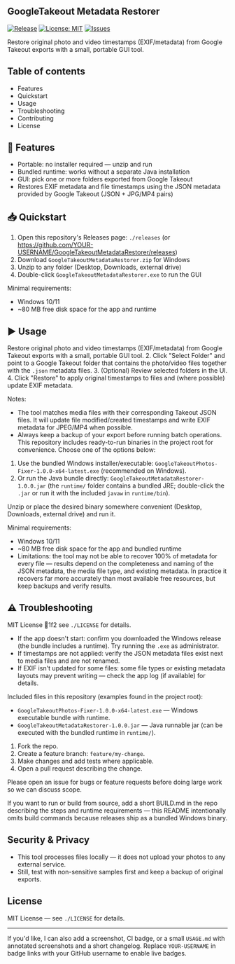 ## GoogleTakeout Metadata Restorer

[![Release](https://img.shields.io/github/v/release/YOUR-USERNAME/GoogleTakeoutMetadataRestorer?label=release)](./releases)
[![License: MIT](https://img.shields.io/badge/license-MIT-green.svg)](./LICENSE)
[![Issues](https://img.shields.io/github/issues/YOUR-USERNAME/GoogleTakeoutMetadataRestorer)](./issues)

Restore original photo and video timestamps (EXIF/metadata) from Google Takeout exports with a small, portable GUI tool.

## Table of contents

- Features
- Quickstart
- Usage
- Troubleshooting
- Contributing
- License

## 🚀 Features

- Portable: no installer required — unzip and run
- Bundled runtime: works without a separate Java installation
- GUI: pick one or more folders exported from Google Takeout
- Restores EXIF metadata and file timestamps using the JSON metadata provided by Google Takeout (JSON + JPG/MP4 pairs)

## 📥 Quickstart

1. Open this repository's Releases page: `./releases` (or https://github.com/YOUR-USERNAME/GoogleTakeoutMetadataRestorer/releases)
2. Download `GoogleTakeoutMetadataRestorer.zip` for Windows
3. Unzip to any folder (Desktop, Downloads, external drive)
4. Double-click `GoogleTakeoutMetadataRestorer.exe` to run the GUI

Minimal requirements:

- Windows 10/11
- ~80 MB free disk space for the app and runtime

## ▶️ Usage

Restore original photo and video timestamps (EXIF/metadata) from Google Takeout exports with a small, portable GUI tool. 2. Click "Select Folder" and point to a Google Takeout folder that contains the photo/video files together with the `.json` metadata files. 3. (Optional) Review selected folders in the UI. 4. Click "Restore" to apply original timestamps to files and (where possible) update EXIF metadata.

Notes:

- The tool matches media files with their corresponding Takeout JSON files. It will update file modified/created timestamps and write EXIF metadata for JPEG/MP4 when possible.
- Always keep a backup of your export before running batch operations.
  This repository includes ready-to-run binaries in the project root for convenience. Choose one of the options below:

1. Use the bundled Windows installer/executable: `GoogleTakeoutPhotos-Fixer-1.0.0-x64-latest.exe` (recommended on Windows).
2. Or run the Java bundle directly: `GoogleTakeoutMetadataRestorer-1.0.0.jar` (the `runtime/` folder contains a bundled JRE; double-click the `.jar` or run it with the included `javaw` in `runtime/bin`).

Unzip or place the desired binary somewhere convenient (Desktop, Downloads, external drive) and run it.

Minimal requirements:

- Windows 10/11
- ~80 MB free disk space for the app and bundled runtime
- Limitations: the tool may not be able to recover 100% of metadata for every file — results depend on the completeness and naming of the JSON metadata, the media file type, and existing metadata. In practice it recovers far more accurately than most available free resources, but keep backups and verify results.

## ⚠️ Troubleshooting

MIT License 1f2 see `./LICENSE` for details.

- If the app doesn't start: confirm you downloaded the Windows release (the bundle includes a runtime). Try running the `.exe` as administrator.
- If timestamps are not applied: verify the JSON metadata files exist next to media files and are not renamed.
- If EXIF isn't updated for some files: some file types or existing metadata layouts may prevent writing — check the app log (if available) for details.

Included files in this repository (examples found in the project root):

- `GoogleTakeoutPhotos-Fixer-1.0.0-x64-latest.exe` — Windows executable bundle with runtime.
- `GoogleTakeoutMetadataRestorer-1.0.0.jar` — Java runnable jar (can be executed with the bundled runtime in `runtime/`).

1. Fork the repo.
2. Create a feature branch: `feature/my-change`.
3. Make changes and add tests where applicable.
4. Open a pull request describing the change.

Please open an issue for bugs or feature requests before doing large work so we can discuss scope.

If you want to run or build from source, add a short BUILD.md in the repo describing the steps and runtime requirements — this README intentionally omits build commands because releases ship as a bundled Windows binary.

## Security & Privacy

- This tool processes files locally — it does not upload your photos to any external service.
- Still, test with non-sensitive samples first and keep a backup of original exports.

## License

MIT License — see `./LICENSE` for details.

---

If you'd like, I can also add a screenshot, CI badge, or a small `USAGE.md` with annotated screenshots and a short changelog. Replace `YOUR-USERNAME` in badge links with your GitHub username to enable live badges.
